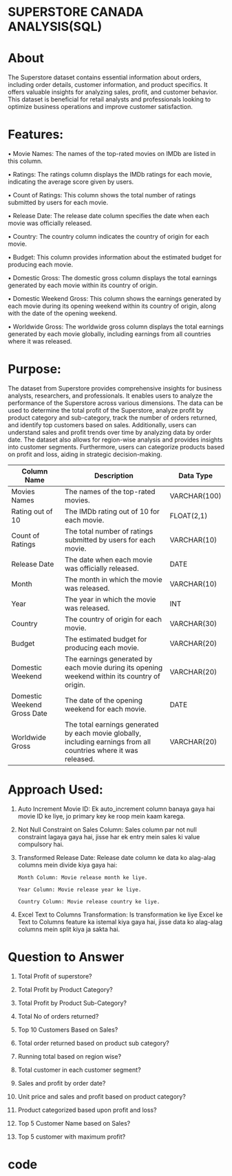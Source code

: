 # SUPERSTORE CANADA ANALYSIS(SQL)
# About 
The Superstore dataset contains essential information about orders, including order details, customer information, and product specifics. It offers valuable insights for analyzing sales, profit, and customer behavior. This dataset is beneficial for retail analysts and professionals looking to optimize business operations and improve customer satisfaction.
 # Features:
•	Movie Names: The names of the top-rated movies on IMDb are listed in this column.

•	Ratings: The ratings column displays the IMDb ratings for each movie, indicating the average score given by users.

•	Count of Ratings: This column shows the total number of ratings submitted by users for each movie.

•	Release Date: The release date column specifies the date when each movie was officially released.

•	Country: The country column indicates the country of origin for each movie.

•	Budget: This column provides information about the estimated budget for producing each movie.

•	Domestic Gross: The domestic gross column displays the total earnings generated by each movie within its country of origin.

•	Domestic Weekend Gross: This column shows the earnings generated by each movie during its opening weekend within its country of origin, along with the date of the opening weekend.

•	Worldwide Gross: The worldwide gross column displays the total earnings generated by each movie globally, including earnings from all countries where it was released. 

# Purpose:
The dataset from Superstore provides comprehensive insights for business analysts, researchers, and professionals. It enables users to analyze the performance of the Superstore across various dimensions. The data can be used to determine the total profit of the Superstore, analyze profit by product category and sub-category, track the number of orders returned, and identify top customers based on sales. Additionally, users can understand sales and profit trends over time by analyzing data by order date. The dataset also allows for region-wise analysis and provides insights into customer segments. Furthermore, users can categorize products based on profit and loss, aiding in strategic decision-making.


| Column Name            | Description                                        | Data Type  |
|------------------------|----------------------------------------------------|------------|
| Movies Names           | The names of the top-rated movies.                 | VARCHAR(100) |
| Rating out of 10       | The IMDb rating out of 10 for each movie.          | FLOAT(2,1)  |
| Count of Ratings       | The total number of ratings submitted by users for each movie. | VARCHAR(10) |
| Release Date           | The date when each movie was officially released.  | DATE       |
| Month                  | The month in which the movie was released.         | VARCHAR(10) |
| Year                   | The year in which the movie was released.          | INT        |
| Country                | The country of origin for each movie.              | VARCHAR(30) |
| Budget                 | The estimated budget for producing each movie.     | VARCHAR(20) |
| Domestic Weekend       | The earnings generated by each movie during its opening weekend within its country of origin. | VARCHAR(20) |
| Domestic Weekend Gross Date | The date of the opening weekend for each movie.   | DATE       |
| Worldwide Gross        | The total earnings generated by each movie globally, including earnings from all countries where it was released. | VARCHAR(20) | 



# Approach Used:

1. Auto Increment Movie ID: Ek auto_increment column banaya gaya hai movie ID ke liye, jo primary key ke roop mein kaam karega.

2. Not Null Constraint on Sales Column: Sales column par not null constraint lagaya gaya hai, jisse har ek entry mein sales ki value compulsory hai.

3. Transformed Release Date: Release date column ke data ko alag-alag columns mein divide kiya gaya hai:

       Month Column: Movie release month ke liye. 

       Year Column: Movie release year ke liye. 

       Country Column: Movie release country ke liye.

4. Excel Text to Columns Transformation: Is transformation ke liye Excel ke Text to Columns feature ka istemal kiya gaya hai, jisse data ko alag-alag columns mein split kiya ja sakta hai.


# Question to Answer 
1.	Total Profit of superstore?
  
2.	Total Profit by Product Category?
	
3.	Total Profit by Product Sub-Category?
	
4.	Total No of orders returned?

5.	Top 10 Customers Based on Sales?

6.	Total order returned based on product sub category?
    
7.	Running total based on region wise?
	
8.	Total customer in each customer segment?
	
9.	Sales and profit by order date?

10.	Unit price and sales and profit based on product category?
	
11.	Product categorized based upon profit and loss?
	
12.	Top 5 Customer Name  based on Sales?
	
13.	Top 5 customer with maximum profit?
   

# code 
